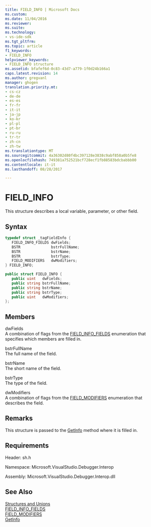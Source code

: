 ```yaml
---
title: FIELD_INFO | Microsoft Docs
ms.custom: 
ms.date: 11/04/2016
ms.reviewer: 
ms.suite: 
ms.technology:
- vs-ide-sdk
ms.tgt_pltfrm: 
ms.topic: article
f1_keywords:
- FIELD_INFO
helpviewer_keywords:
- FIELD_INFO structure
ms.assetid: bfafef6d-0c83-43d7-a779-1f0d24b166a1
caps.latest.revision: 14
ms.author: gregvanl
manager: ghogen
translation.priority.mt:
- cs-cz
- de-de
- es-es
- fr-fr
- it-it
- ja-jp
- ko-kr
- pl-pl
- pt-br
- ru-ru
- tr-tr
- zh-cn
- zh-tw
ms.translationtype: MT
ms.sourcegitcommit: 4a36302d80f4bc397128e3838c9abf858a0b5fe8
ms.openlocfilehash: 749381a752521bcf728ecf1fb88583bdcbabbb00
ms.contentlocale: it-it
ms.lasthandoff: 08/28/2017

---
```

# <a name="fieldinfo"></a>FIELD_INFO
This structure describes a local variable, parameter, or other field.  
  
## <a name="syntax"></a>Syntax  
  
```cpp  
typedef struct _tagFieldInfo {   
   FIELD_INFO_FIELDS dwFields;  
   BSTR              bstrFullName;  
   BSTR              bstrName;  
   BSTR              bstrType;  
   FIELD_MODIFIERS   dwModifiers;  
} FIELD_INFO;  
```  
  
```csharp  
public struct FIELD_INFO {  
   public uint   dwFields;  
   public string bstrFullName;  
   public string bstrName;  
   public string bstrType;  
   public uint   dwModifiers;  
};  
```  
  
## <a name="members"></a>Members  
 dwFields  
 A combination of flags from the [FIELD_INFO_FIELDS](../../../extensibility/debugger/reference/field-info-fields.md) enumeration that specifies which members are filled in.  
  
 bstrFullName  
 The full name of the field.  
  
 bstrName  
 The short name of the field.  
  
 bstrType  
 The type of the field.  
  
 dwModifiers  
 A combination of flags from the [FIELD_MODIFIERS](../../../extensibility/debugger/reference/field-modifiers.md) enumeration that describes the field.  
  
## <a name="remarks"></a>Remarks  
 This structure is passed to the [GetInfo](../../../extensibility/debugger/reference/idebugfield-getinfo.md) method where it is filled in.  
  
## <a name="requirements"></a>Requirements  
 Header: sh.h  
  
 Namespace: Microsoft.VisualStudio.Debugger.Interop  
  
 Assembly: Microsoft.VisualStudio.Debugger.Interop.dll  
  
## <a name="see-also"></a>See Also  
 [Structures and Unions](../../../extensibility/debugger/reference/structures-and-unions.md)   
 [FIELD_INFO_FIELDS](../../../extensibility/debugger/reference/field-info-fields.md)   
 [FIELD_MODIFIERS](../../../extensibility/debugger/reference/field-modifiers.md)   
 [GetInfo](../../../extensibility/debugger/reference/idebugfield-getinfo.md)
